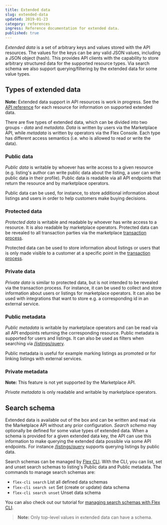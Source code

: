 ```yaml
---
title: Extended data
slug: extended-data
updated: 2019-01-23
category: references
ingress: Reference documentation for extended data.
published: true
---
```


_Extended data_ is a set of arbitrary keys and values stored with the
API resources. The values for the keys can be any valid JSON values,
including a JSON object (hash). This provides API clients with the
capability to store arbitrary structured data for the supported resource
types. Via search schema we also support querying/filtering by the
extended data for some value types.

## Types of extended data

**Note:** Extended data support in API resources is work in progress.
See the [API reference](/references/api/) for each resource for
information on supported extended data.

There are five types of extended data, which can be divided into two
groups - _data_ and _metadata_. _Data_ is written by users via the
Marketplace API, while _metadata_ is written by operators via the Flex
Console. Each type has different access semantics (i.e. who is allowed
to read or write the data).

### Public data

_Public data_ is writable by whoever has write access to a given
resource (e.g. listing's author can write public data about the listing,
a user can write public data in their profile). Public data is readable
via all API endpoints that return the resource and by marketplace
operators.

Public data can be used, for instance, to store additional information
about listings and users in order to help customers make buying
decisions.

### Protected data

_Protected data_ is writable and readable by whoever has write access to
a resource. It is also readable by marketplace operators. Protected data
can be revealed to all transaction parties via the marketplace
[transaction process](/background/transaction-process/).

Protected data can be used to store information about listings or users
that is only made visible to a customer at a specific point in the
[transaction process](/background/transaction-process/).

### Private data

_Private data_ is similar to protected data, but is not intended to be
revealed via the transaction process. For instance, it can be used to
collect and store information about users or listings for marketplace
operators. It can also be used with integrations that want to store e.g.
a corresponding id in an external service.

### Public metadata

_Public metadata_ is writable by marketplace operators and can be read
via all API endpoints returning the corresponding resource. Public
metadata is supported for users and listings. It can also be used as
filters when searching via
[/listings/query](https://www.sharetribe.com/api-reference/marketplace.html#query-listings).

Public metadata is useful for example marking listings as promoted or
for linking listings with external services.

### Private metadata

**Note:** This feature is not yet supported by the Marketplace API.

_Private metadata_ is only readable and writable by marketplace
operators.

## Search schema

Extended data is available out of the box and can be written and read
via the Marketplace API without any prior configuration. _Search schema_
may optionally be defined for some value types of extended data. When a
schema is provided for a given extended data key, the API can use this
information to make querying the extended data possible via some API
endpoints. For instance
[/listings/query](https://www.sharetribe.com/api-reference/marketplace.html#query-listings)
supports querying listings by public data.

Search schemas can be managed by
[Flex CLI](/flex-cli/getting-started-with-flex-cli/). With the CLI, you
can list, set and unset search schemas to listing's Public data and
Public metadata. The commands to manage search schemas are:

- `flex-cli search` List all defined data schemas
- `flex-cli search set` Set (create or update) data schema
- `flex-cli search unset` Unset data schema

You can also check out our tutorial for
[managing search schemas with Flex CLI](https://www.sharetribe.com/docs/flex-cli/manage-search-schemas-with-flex-cli/).

> **Note:** Only top-level values in extended data can have a schema.
